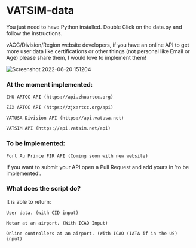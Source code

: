 # VATSIM-data

You just need to have Python installed. Double Click on the data.py and follow the instructions.

vACC/Division/Region website developers, if you have an online API to get more user data like certifications or other things (not personal like Email or Age) please share them, I would love to implement them!

![Screenshot 2022-06-20 151204](https://user-images.githubusercontent.com/89699543/174609333-9079ea74-1b89-46e2-813f-f38fb1877b0f.png)



### At the moment implemented:

`ZHU ARTCC API (https://api.zhuartcc.org)`

`ZJX ARTCC API (https://zjxartcc.org/api)`

`VATUSA Division API (https://api.vatusa.net)`

`VATSIM API (https://api.vatsim.net/api)`







### To be implemented:

`Port Au Prince FIR API (Coming soon with new website)`

If you want to submit your API open a Pull Request and add yours in 'to be implemented'.

### What does the script do?
It is able to return:

`User data. (with CID input)`

`Metar at an airport. (With ICAO Input)`

`Online controllers at an airport. (With ICAO (IATA if in the US) input)`




